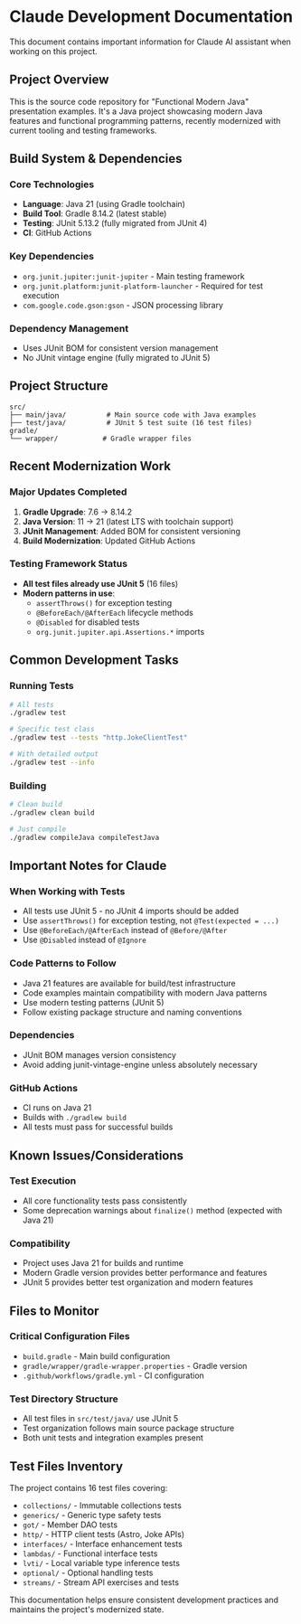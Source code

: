 # Claude Development Documentation

This document contains important information for Claude AI assistant when working on this project.

## Project Overview

This is the source code repository for "Functional Modern Java" presentation examples. It's a Java project showcasing modern Java features and functional programming patterns, recently modernized with current tooling and testing frameworks.

## Build System & Dependencies

### Core Technologies
- **Language**: Java 21 (using Gradle toolchain)
- **Build Tool**: Gradle 8.14.2 (latest stable)
- **Testing**: JUnit 5.13.2 (fully migrated from JUnit 4)
- **CI**: GitHub Actions

### Key Dependencies
- `org.junit.jupiter:junit-jupiter` - Main testing framework
- `org.junit.platform:junit-platform-launcher` - Required for test execution
- `com.google.code.gson:gson` - JSON processing library

### Dependency Management
- Uses JUnit BOM for consistent version management
- No JUnit vintage engine (fully migrated to JUnit 5)

## Project Structure

```
src/
├── main/java/          # Main source code with Java examples
├── test/java/          # JUnit 5 test suite (16 test files)
gradle/
└── wrapper/           # Gradle wrapper files
```

## Recent Modernization Work

### Major Updates Completed
1. **Gradle Upgrade**: 7.6 → 8.14.2
2. **Java Version**: 11 → 21 (latest LTS with toolchain support)
3. **JUnit Management**: Added BOM for consistent versioning
4. **Build Modernization**: Updated GitHub Actions

### Testing Framework Status
- **All test files already use JUnit 5** (16 files)
- **Modern patterns in use**:
  - `assertThrows()` for exception testing
  - `@BeforeEach/@AfterEach` lifecycle methods
  - `@Disabled` for disabled tests
  - `org.junit.jupiter.api.Assertions.*` imports

## Common Development Tasks

### Running Tests
```bash
# All tests
./gradlew test

# Specific test class
./gradlew test --tests "http.JokeClientTest"

# With detailed output
./gradlew test --info
```

### Building
```bash
# Clean build
./gradlew clean build

# Just compile
./gradlew compileJava compileTestJava
```

## Important Notes for Claude

### When Working with Tests
- All tests use JUnit 5 - no JUnit 4 imports should be added
- Use `assertThrows()` for exception testing, not `@Test(expected = ...)`
- Use `@BeforeEach/@AfterEach` instead of `@Before/@After`
- Use `@Disabled` instead of `@Ignore`

### Code Patterns to Follow
- Java 21 features are available for build/test infrastructure
- Code examples maintain compatibility with modern Java patterns
- Use modern testing patterns (JUnit 5)
- Follow existing package structure and naming conventions

### Dependencies
- JUnit BOM manages version consistency
- Avoid adding junit-vintage-engine unless absolutely necessary

### GitHub Actions
- CI runs on Java 21
- Builds with `./gradlew build`
- All tests must pass for successful builds

## Known Issues/Considerations

### Test Execution
- All core functionality tests pass consistently
- Some deprecation warnings about `finalize()` method (expected with Java 21)

### Compatibility
- Project uses Java 21 for builds and runtime
- Modern Gradle version provides better performance and features
- JUnit 5 provides better test organization and modern features

## Files to Monitor

### Critical Configuration Files
- `build.gradle` - Main build configuration
- `gradle/wrapper/gradle-wrapper.properties` - Gradle version
- `.github/workflows/gradle.yml` - CI configuration

### Test Directory Structure
- All test files in `src/test/java/` use JUnit 5
- Test organization follows main source package structure
- Both unit tests and integration examples present

## Test Files Inventory

The project contains 16 test files covering:
- `collections/` - Immutable collections tests
- `generics/` - Generic type safety tests
- `got/` - Member DAO tests
- `http/` - HTTP client tests (Astro, Joke APIs)
- `interfaces/` - Interface enhancement tests
- `lambdas/` - Functional interface tests
- `lvti/` - Local variable type inference tests
- `optional/` - Optional handling tests
- `streams/` - Stream API exercises and tests

This documentation helps ensure consistent development practices and maintains the project's modernized state.